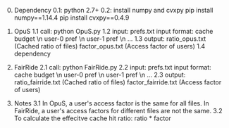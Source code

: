 0. Dependency
	0.1: python 2.7+
	0.2: install numpy and cvxpy
		pip install numpy==1.14.4
		pip install cvxpy==0.4.9
1. OpuS
	1.1 call: python OpuS.py
	1.2 input: prefs.txt
		input format: cache budget \n user-0 pref \n user-1 pref \n ... 
	1.3 output: ratio_opus.txt (Cached ratio of files)
				factor_opus.txt (Access factor of users)
	1.4 dependency

2. FairRide
	2.1 call: python FairRide.py
	2.2 input: prefs.txt
		input format: cache budget \n user-0 pref \n user-1 pref \n ...
	2.3 output: ratio_fairride.txt (Cached ratio of files)
				factor_fairride.txt (Access factor of users)

3. Notes
	3.1 In OpuS, a user's access factor is the same for all files. In FairRide, a user's access factors for different files are not the same.
	3.2 To calculate the effecitve cache hit ratio: ratio * factor
